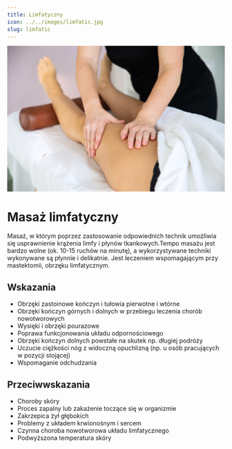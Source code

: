 ```yaml
---
title: Limfatyczny
icon: ../../images/limfatic.jpg
slug: limfatic
---
```


![Zdjęcie masażu](../../images/limfatic.jpg)

# Masaż limfatyczny

Masaż, w którym poprzez zastosowanie odpowiednich technik umożliwia się usprawnienie krążenia limfy i płynów tkankowych.Tempo masażu jest bardzo wolne (ok. 10-15 ruchów na minutę), a wykorzystywane techniki wykonywane są płynnie i delikatnie. Jest leczeniem wspomagającym przy mastektomii, obrzęku limfatycznym.

## Wskazania

-   Obrzęki zastoinowe kończyn i tułowia pierwotne i wtórne
-   Obrzęki kończyn górnych i dolnych w przebiegu leczenia chorób nowotworowych
-   Wysięki i obrzęki pourazowe
-   Poprawa funkcjonowania układu odpornościowego
-   Obrzęki kończyn dolnych powstałe na skutek np. długiej podróży
-   Uczucie ciężkości nóg z widoczną opuchlizną (np. u osób pracujących w pozycji stojącej)
-   Wspomaganie odchudzania

## Przeciwwskazania

-   Choroby skóry
-   Proces zapalny lub zakażenie toczące się w organizmie
-   Zakrzepica żył głębokich
-   Problemy z układem krwionośnym i sercem
-   Czynna choroba nowotworowa układu limfatycznego
-   Podwyższona temperatura skóry
